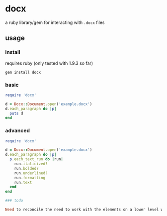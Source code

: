 # docx

a ruby library/gem for interacting with `.docx` files

## usage

### install

requires ruby (only tested with 1.9.3 so far)

    gem install docx

### basic

``` ruby
require 'docx'

d = Docx::Document.open('example.docx')
d.each_paragraph do |p|
  puts d
end
```

### advanced

``` ruby
require 'docx'

d = Docx::Document.open('example.docx')
d.each_paragraph do |p|
  p.each_text_run do |run|
    run.italicized?
    run.bolded?
    run.underlined?
    run.formatting
    run.text
  end
end

### todo

Need to reconcile the need to work with the elements on a lower level with the more abstract interface being used for containers and elements